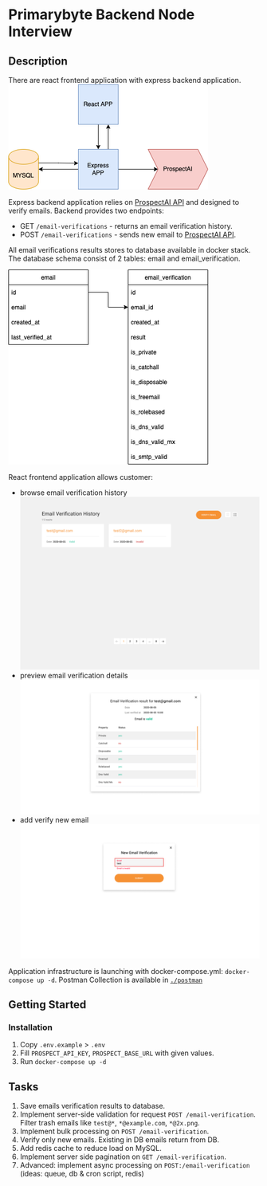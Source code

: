 # Primarybyte Backend Node Interview

## Description
There are react frontend application with express backend application.
![App Flow](./doc/app_flow.png)

Express backend application relies on [ProspectAI API](https://apilabs.prospectai.com/docs#/paths/~1api~1v1~1email-verifier/post
) and designed to verify emails.
Backend provides two endpoints:
- GET `/email-verifications` - returns an email verification history.
- POST `/email-verifications` - sends new email to [ProspectAI API](https://apilabs.prospectai.com/docs#/paths/~1api~1v1~1email-verifier/post
  ).

All email verifications results stores to database available in docker stack.
The database schema consist of 2 tables: email and email_verification.

![App Flow](./doc/database_schema.png)

React frontend application allows customer:
* browse email verification history
![App Flow](./doc/mockups/Cards.png)
* preview email verification details
![App Flow](./doc/mockups/Preview.png)
* add verify new email
![App Flow](./doc/mockups/Add.png)

Application infrastructure is launching with docker-compose.yml: `docker-compose up -d`.
Postman Collection is available in [`./postman`](./postman/Email%20Verification%20Api.postman_collection.json) 

## Getting Started

### Installation
1. Copy `.env.example` > `.env`
2. Fill `PROSPECT_API_KEY`, `PROSPECT_BASE_URL` with given values.
3. Run `docker-compose up -d`

## Tasks
1. Save emails verification results to database.
2. Implement server-side validation for request `POST /email-verification`. Filter trash emails like `test@*`, `*@example.com`, `*@2x.png`.
3. Implement bulk processing on `POST /email-verification`.
4. Verify only new emails. Existing in DB emails return from DB.
5. Add redis cache to reduce load on MySQL.
6. Implement server side pagination on `GET /email-verification`.
7. Advanced: implement async processing on `POST:/email-verification` (ideas: queue, db & cron script, redis) 
